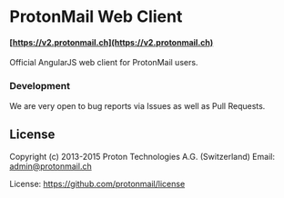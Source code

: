ProtonMail Web Client
=======

#### [https://v2.protonmail.ch](https://v2.protonmail.ch)

Official AngularJS web client for ProtonMail users.

### Development
We are very open to bug reports via Issues as well as Pull Requests. 

## License

Copyright (c) 2013-2015
Proton Technologies A.G. (Switzerland)
Email: admin@protonmail.ch

License: https://github.com/protonmail/license
